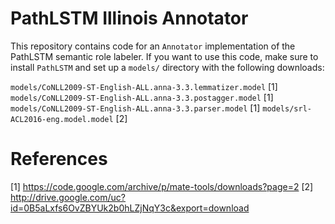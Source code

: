 # PathLSTM Illinois Annotator

This repository contains code for an `Annotator` implementation of the PathLSTM semantic role labeler. If you want to use this code, make sure to install `PathLSTM` and set up a `models/` directory with the following downloads:

`models/CoNLL2009-ST-English-ALL.anna-3.3.lemmatizer.model` [1]
`models/CoNLL2009-ST-English-ALL.anna-3.3.postagger.model` [1]
`models/CoNLL2009-ST-English-ALL.anna-3.3.parser.model` [1]
`models/srl-ACL2016-eng.model.model` [2]

# References

[1] https://code.google.com/archive/p/mate-tools/downloads?page=2
[2] http://drive.google.com/uc?id=0B5aLxfs6OvZBYUk2b0hLZjNqY3c&export=download

